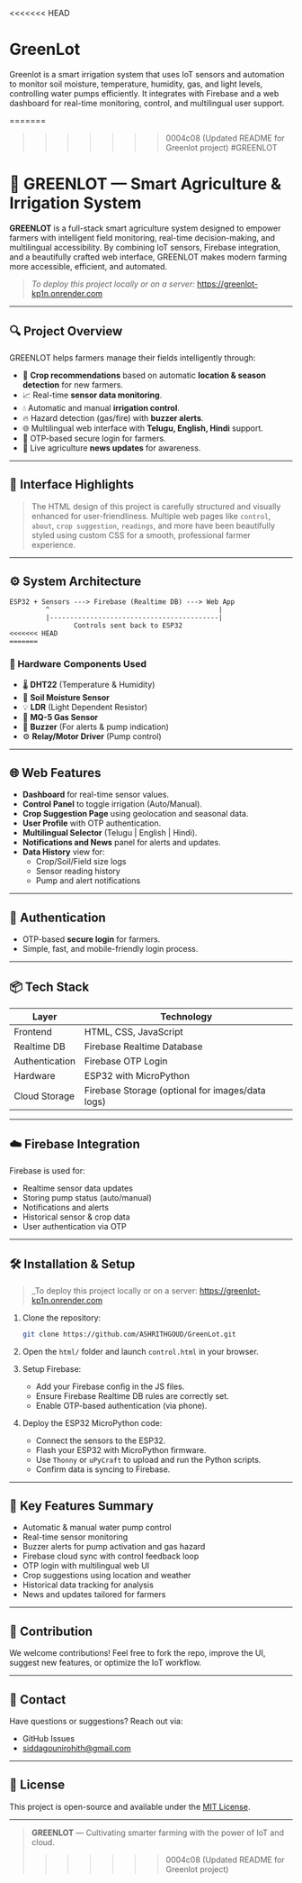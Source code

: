 <<<<<<< HEAD
# GreenLot

Greenlot is a smart irrigation system that uses IoT sensors and automation to monitor soil moisture, temperature, humidity, gas, and light levels, controlling water pumps efficiently. It integrates with Firebase and a web dashboard for real-time monitoring, control, and multilingual user support.

=======
>>>>>>> 0004c08 (Updated README for Greenlot project)
#GREENLOT
# 🌿 GREENLOT — Smart Agriculture & Irrigation System

**GREENLOT** is a full-stack smart agriculture system designed to empower farmers with intelligent field monitoring, real-time decision-making, and multilingual accessibility. By combining IoT sensors, Firebase integration, and a beautifully crafted web interface, GREENLOT makes modern farming more accessible, efficient, and automated.

> _To deploy this project locally or on a server:_  https://greenlot-kp1n.onrender.com

---

## 🔍 Project Overview

GREENLOT helps farmers manage their fields intelligently through:
- 🌾 **Crop recommendations** based on automatic **location & season detection** for new farmers.
- 📈 Real-time **sensor data monitoring**.
- 💧 Automatic and manual **irrigation control**.
- 🔥 Hazard detection (gas/fire) with **buzzer alerts**.
- 🌐 Multilingual web interface with **Telugu, English, Hindi** support.
- 📲 OTP-based secure login for farmers.
- 📰 Live agriculture **news updates** for awareness.

---

## 📸 Interface Highlights

> The HTML design of this project is carefully structured and visually enhanced for user-friendliness. Multiple web pages like `control`, `about`, `crop suggestion`, `readings`, and more have been beautifully styled using custom CSS for a smooth, professional farmer experience.

---

## ⚙️ System Architecture

```plaintext
ESP32 + Sensors ---> Firebase (Realtime DB) ---> Web App
         ^                                          |
         |------------------------------------------|
                Controls sent back to ESP32
<<<<<<< HEAD
=======
```

### 🔧 Hardware Components Used
- 🌡️ **DHT22** (Temperature & Humidity)
- 🌱 **Soil Moisture Sensor**
- 💡 **LDR** (Light Dependent Resistor)
- 🧪 **MQ-5 Gas Sensor**
- 🔔 **Buzzer** (For alerts & pump indication)
- ⚙️ **Relay/Motor Driver** (Pump control)

---

## 🌐 Web Features

- **Dashboard** for real-time sensor values.
- **Control Panel** to toggle irrigation (Auto/Manual).
- **Crop Suggestion Page** using geolocation and seasonal data.
- **User Profile** with OTP authentication.
- **Multilingual Selector** (Telugu | English | Hindi).
- **Notifications and News** panel for alerts and updates.
- **Data History** view for:
  - Crop/Soil/Field size logs
  - Sensor reading history
  - Pump and alert notifications

---

## 🔐 Authentication

- OTP-based **secure login** for farmers.
- Simple, fast, and mobile-friendly login process.

---

## 📦 Tech Stack

| Layer         | Technology       |
|---------------|------------------|
| Frontend      | HTML, CSS, JavaScript |
| Realtime DB   | Firebase Realtime Database |
| Authentication| Firebase OTP Login |
| Hardware      | ESP32 with MicroPython |
| Cloud Storage | Firebase Storage (optional for images/data logs) |

---

## ☁️ Firebase Integration

Firebase is used for:
- Realtime sensor data updates
- Storing pump status (auto/manual)
- Notifications and alerts
- Historical sensor & crop data
- User authentication via OTP

---

## 🛠️ Installation & Setup

> _To deploy this project locally or on a server: https://greenlot-kp1n.onrender.com

1. Clone the repository:
   ```bash
   git clone https://github.com/ASHRITHGOUD/GreenLot.git

2. Open the `html/` folder and launch `control.html` in your browser.

3. Setup Firebase:
   - Add your Firebase config in the JS files.
   - Ensure Firebase Realtime DB rules are correctly set.
   - Enable OTP-based authentication (via phone).

4. Deploy the ESP32 MicroPython code:
   - Connect the sensors to the ESP32.
   - Flash your ESP32 with MicroPython firmware.
   - Use `Thonny` or `uPyCraft` to upload and run the Python scripts.
   - Confirm data is syncing to Firebase.

---

## 🚀 Key Features Summary

-  Automatic & manual water pump control
-  Real-time sensor monitoring
-  Buzzer alerts for pump activation and gas hazard
-  Firebase cloud sync with control feedback loop
- OTP login with multilingual web UI
- Crop suggestions using location and weather
-  Historical data tracking for analysis
-  News and updates tailored for farmers

---

## 🤝 Contribution

We welcome contributions! Feel free to fork the repo, improve the UI, suggest new features, or optimize the IoT workflow.

---

## 📩 Contact

Have questions or suggestions? Reach out via:

- GitHub Issues
- siddagounirohith@gmail.com


---

## 📜 License

This project is open-source and available under the [MIT License](LICENSE).

---

> **GREENLOT** — Cultivating smarter farming with the power of IoT and cloud.
>>>>>>> 0004c08 (Updated README for Greenlot project)
